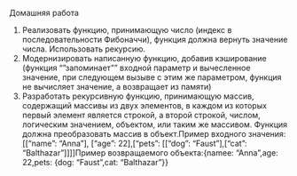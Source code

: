 Домашняя работа
1. Реализовать функцию, принимающую число (индекс в последовательности Фибоначчи), функция должна вернуть значение числа. Использовать рекурсию.
2. Модернизировать написанную функцию, добавив кэширование (функция “”запоминает”” входной параметр и вычесленное значение, при следующем вызыве с этим же параметром, функция не вычисляет значение, а возвращает из памяти)
3. Разработать рекурсивную функцию, принимающую массив, содержащий массивы из двух элементов, в каждом из которых первый элемент является строкой, а второй строкой, числом, логическим значением, объектом, или таким же массивом. Функция должна преобразовать массив в объект.Пример входного значения:[[“name”: “Anna”], [“age”: 22],[“pets”: [[“dog”: “Faust”],[“cat”: “Balthazar”]]]]Пример возвращаемого объекта:{namee: “Anna”,age: 22,pets: {dog: “Faust”,cat: “Balthazar”}}